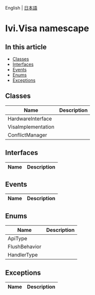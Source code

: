 English | [日本語](Ivi.Visa.ja.md)

# Ivi.Visa namescape

## In this article

- [Classes](#classes)
- [Interfaces](#interfaces)
- [Events](#events)
- [Enums](#enums)
- [Exceptions](#Exceptions)

## Classes
|Name|Description|
|---|---|
|HardwareInterface||
|VisaImplementation||
|ConflictManager||

## Interfaces
|Name|Description|
|---|---|

## Events
|Name|Description|
|---|---|

## Enums
|Name|Description|
|---|---|
|ApiType||
|FlushBehavior||
|HandlerType||

## Exceptions
|Name|Description|
|---|---|
